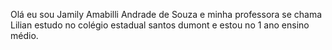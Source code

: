 Olá eu sou Jamily Amabilli Andrade de Souza e minha professora se chama Lilian estudo no colégio estadual santos dumont e  estou no 1 ano ensino médio.
